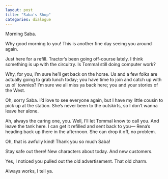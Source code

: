 ```yaml
---
layout: post
title: "Saba's Shop"
categories: dialogue
---
```


Morning Saba.

Why good morning to you! This is another fine day seeing you around again.

Just here for a refill. Tractor’s been going off-course lately. I think something is up with the circuitry. Is Tommal still doing computer work?

Why, for you, I’m sure he’ll get back on the horse. Us and a few folks are actually going to grab lunch today; you have time to join and catch up with us ol’ townies? I’m sure we all miss ya back here; you and your stories of the West.

Oh, sorry Saba. I’d love to see everyone again, but I have my little cousin to pick up at the station. She’s never been to the outskirts, so I don’t wanna leave her alone.

Ah, always the caring one, you. Well, I’ll let Tommal know to call you. And leave the tank here. I can get it refilled and sent back to you— Rena’s heading back up there in the afternoon. She can drop it off, no problem.

Oh, that is awfully kind! Thank you so much Saba!

Stay safe out there! New characters about today. And new customers.

Yes, I noticed you pulled out the old advertisement. That old charm.

Always works, I tell ya.
